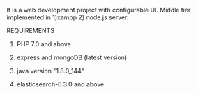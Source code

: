 It is a web development project with configurable UI. Middle tier implemented in 1)xampp 2) node.js server.

REQUIREMENTS

1. PHP 7.0 and above

2. express and mongoDB (latest version)

3. java version "1.8.0_144"

4. elasticsearch-6.3.0 and above
 

